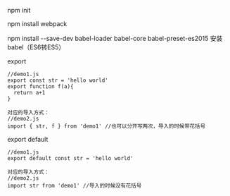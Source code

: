 npm init

npm install webpack

npm install --save-dev babel-loader babel-core babel-preset-es2015  安装babel（ES6转ES5）

export

	//demo1.js
	export const str = 'hello world'
	export function f(a){
	  return a+1
	}
	
	对应的导入方式：
	//demo2.js
	import { str, f } from 'demo1' //也可以分开写两次，导入的时候带花括号

export default

	//demo1.js
	export default const str = 'hello world'

	对应的导入方式：
	//demo2.js
	import str from 'demo1' //导入的时候没有花括号